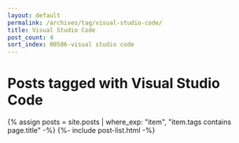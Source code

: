 ```yaml
---
layout: default
permalink: /archives/tag/visual-studio-code/
title: Visual Studio Code
post_count: 4
sort_index: 00586-visual studio code
---
```

<h1 class="page-heading">Posts tagged with Visual Studio Code</h1>
{% assign posts = site.posts | where_exp: "item", "item.tags contains page.title" -%}
{%- include post-list.html -%}

